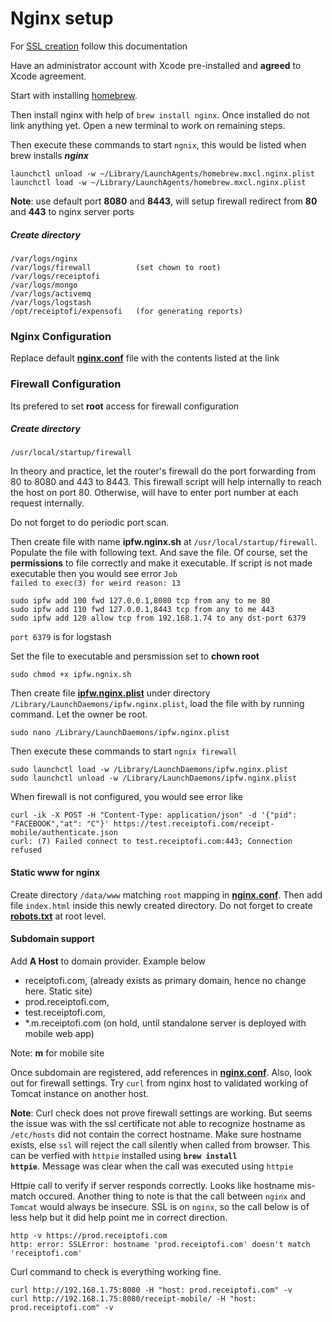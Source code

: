 Nginx setup
===========

For [SSL creation](ssl-install/README.md) follow this documentation

Have an administrator account with Xcode pre-installed and **agreed** to Xcode agreement. 

Start with installing [homebrew](http://brew.sh "homebrew"). 

Then install nginx with help of <code>brew install nginx</code>. Once installed do not link anything yet. Open a new terminal to work on remaining steps.

Then execute these commands to start <code>ngnix</code>, this would be listed when brew installs ***nginx***

    launchctl unload -w ~/Library/LaunchAgents/homebrew.mxcl.nginx.plist
    launchctl load -w ~/Library/LaunchAgents/homebrew.mxcl.nginx.plist

**Note**: use default port **8080** and **8443**, will setup firewall redirect from **80** and **443** to nginx server ports

##### Create directory 
    /var/logs/nginx
    /var/logs/firewall          (set chown to root)
    /var/logs/receiptofi
    /var/logs/mongo
    /var/logs/activemq
    /var/logs/logstash
    /opt/receiptofi/expensofi   (for generating reports)

### Nginx Configuration  

Replace default **[nginx.conf](nginx.conf.md)** file with the contents listed at the link

### Firewall Configuration

Its prefered to set **root** access for firewall configuration

##### Create directory
    /usr/local/startup/firewall
    
In theory and practice, let the router's firewall do the port forwarding from 80 to 8080 and 443 to 8443. This firewall script will help internally to reach the host on port 80. Otherwise, will have to enter port number at each request internally. 

Do not forget to do periodic port scan.

Then create file with name **ipfw.nginx.sh** at <code>/usr/local/startup/firewall</code>. Populate the file with following text. And save the file. Of course, set the **permissions** to file correctly and make it executable. If script is not made executable then you would see error <code>Job failed to exec(3) for weird reason: 13</code>

    sudo ipfw add 100 fwd 127.0.0.1,8080 tcp from any to me 80
    sudo ipfw add 110 fwd 127.0.0.1,8443 tcp from any to me 443
    sudo ipfw add 120 allow tcp from 192.168.1.74 to any dst-port 6379
    
<code>port 6379</code> is for logstash    
    
Set the file to executable and persmission set to **chown root**

    sudo chmod +x ipfw.ngnix.sh
Then create file **[ipfw.nginx.plist](ipfw.nginx.plist.md)** under directory <code>/Library/LaunchDaemons/ipfw.nginx.plist</code>, load the file with by running command. Let the owner be root.
    
    sudo nano /Library/LaunchDaemons/ipfw.nginx.plist
    
Then execute these commands to start <code>ngnix firewall</code>

    sudo launchctl load -w /Library/LaunchDaemons/ipfw.nginx.plist
    sudo launchctl unload -w /Library/LaunchDaemons/ipfw.nginx.plist
    
When firewall is not configured, you would see error like 

    curl -ik -X POST -H "Content-Type: application/json" -d '{"pid": "FACEBOOK","at": "C"}' https://test.receiptofi.com/receipt-mobile/authenticate.json
    curl: (7) Failed connect to test.receiptofi.com:443; Connection refused
    
#### Static www for nginx
Create directory <code>/data/www</code> matching <code>root</code> mapping in **[nginx.conf](nginx.conf.md)**. Then add file <code>index.html</code> inside this newly created directory. Do not forget to create **[robots.txt](robots.txt.md)** at root level.

#### Subdomain support
Add **A Host** to domain provider. Example below
- receiptofi.com, (already exists as primary domain, hence no change here. Static site)
- prod.receiptofi.com, 
- test.receiptofi.com,
- *.m.receiptofi.com (on hold, until standalone server is deployed with mobile web app)

Note: **m** for mobile site

Once subdomain are registered, add references in **[nginx.conf](nginx.conf.md)**. Also, look out for firewall settings. Try <code>curl</code> from nginx host to validated working of Tomcat instance on another host. 

**Note**: Curl check does not prove firewall settings are working. But seems the issue was with the ssl certificate not able to recognize hostname as <code>/etc/hosts</code> did not contain the correct hostname. Make sure hostname exists, else <code>ssl</code> will reject the call silently when called from browser. This can be verfied with <code>httpie</code> installed using **<code>brew install httpie</code>**. Message was clear when the call was executed using <code>httpie</code>

Httpie call to verify if server responds correctly. Looks like hostname mis-match occured. Another thing to note is that the call between <code>nginx</code> and <code>Tomcat</code> would always be insecure. SSL is on <code>nginx</code>, so the call below is of less help but it did help point me in correct direction.

    http -v https://prod.receiptofi.com
    http: error: SSLError: hostname 'prod.receiptofi.com' doesn't match 'receiptofi.com'

Curl command to check is everything working fine.

    curl http://192.168.1.75:8080 -H "host: prod.receiptofi.com" -v
    curl http://192.168.1.75:8080/receipt-mobile/ -H "host: prod.receiptofi.com" -v
